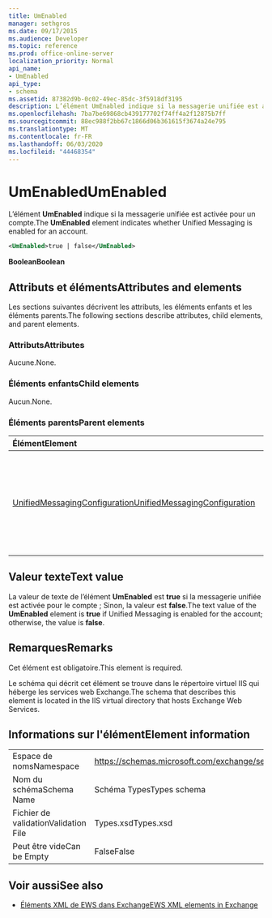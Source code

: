 ```yaml
---
title: UmEnabled
manager: sethgros
ms.date: 09/17/2015
ms.audience: Developer
ms.topic: reference
ms.prod: office-online-server
localization_priority: Normal
api_name:
- UmEnabled
api_type:
- schema
ms.assetid: 87382d9b-0c02-49ec-85dc-3f5918df3195
description: L’élément UmEnabled indique si la messagerie unifiée est activée pour un compte.
ms.openlocfilehash: 7ba7be69868cb439177702f74ff4a2f12875b7ff
ms.sourcegitcommit: 88ec988f2bb67c1866d06b361615f3674a24e795
ms.translationtype: MT
ms.contentlocale: fr-FR
ms.lasthandoff: 06/03/2020
ms.locfileid: "44468354"
---
```

# <a name="umenabled"></a><span data-ttu-id="55ce2-103">UmEnabled</span><span class="sxs-lookup"><span data-stu-id="55ce2-103">UmEnabled</span></span>

<span data-ttu-id="55ce2-104">L’élément **UmEnabled** indique si la messagerie unifiée est activée pour un compte.</span><span class="sxs-lookup"><span data-stu-id="55ce2-104">The **UmEnabled** element indicates whether Unified Messaging is enabled for an account.</span></span> 
  
```XML
<UmEnabled>true | false</UmEnabled>
```

 <span data-ttu-id="55ce2-105">**Boolean**</span><span class="sxs-lookup"><span data-stu-id="55ce2-105">**Boolean**</span></span>
## <a name="attributes-and-elements"></a><span data-ttu-id="55ce2-106">Attributs et éléments</span><span class="sxs-lookup"><span data-stu-id="55ce2-106">Attributes and elements</span></span>

<span data-ttu-id="55ce2-107">Les sections suivantes décrivent les attributs, les éléments enfants et les éléments parents.</span><span class="sxs-lookup"><span data-stu-id="55ce2-107">The following sections describe attributes, child elements, and parent elements.</span></span>
  
### <a name="attributes"></a><span data-ttu-id="55ce2-108">Attributs</span><span class="sxs-lookup"><span data-stu-id="55ce2-108">Attributes</span></span>

<span data-ttu-id="55ce2-109">Aucune.</span><span class="sxs-lookup"><span data-stu-id="55ce2-109">None.</span></span>
  
### <a name="child-elements"></a><span data-ttu-id="55ce2-110">Éléments enfants</span><span class="sxs-lookup"><span data-stu-id="55ce2-110">Child elements</span></span>

<span data-ttu-id="55ce2-111">Aucun.</span><span class="sxs-lookup"><span data-stu-id="55ce2-111">None.</span></span>
  
### <a name="parent-elements"></a><span data-ttu-id="55ce2-112">Éléments parents</span><span class="sxs-lookup"><span data-stu-id="55ce2-112">Parent elements</span></span>

|<span data-ttu-id="55ce2-113">**Élément**</span><span class="sxs-lookup"><span data-stu-id="55ce2-113">**Element**</span></span>|<span data-ttu-id="55ce2-114">**Description**</span><span class="sxs-lookup"><span data-stu-id="55ce2-114">**Description**</span></span>|
|:-----|:-----|
|[<span data-ttu-id="55ce2-115">UnifiedMessagingConfiguration</span><span class="sxs-lookup"><span data-stu-id="55ce2-115">UnifiedMessagingConfiguration</span></span>](unifiedmessagingconfiguration.md) <br/> |<span data-ttu-id="55ce2-116">Contient des informations de configuration de service pour le service de messagerie unifiée.</span><span class="sxs-lookup"><span data-stu-id="55ce2-116">Contains service configuration information for the Unified Messaging service.</span></span>  <br/> |
   
## <a name="text-value"></a><span data-ttu-id="55ce2-117">Valeur texte</span><span class="sxs-lookup"><span data-stu-id="55ce2-117">Text value</span></span>

<span data-ttu-id="55ce2-118">La valeur de texte de l’élément **UmEnabled** est **true** si la messagerie unifiée est activée pour le compte ; Sinon, la valeur est **false**.</span><span class="sxs-lookup"><span data-stu-id="55ce2-118">The text value of the **UmEnabled** element is **true** if Unified Messaging is enabled for the account; otherwise, the value is **false**.</span></span>
  
## <a name="remarks"></a><span data-ttu-id="55ce2-119">Remarques</span><span class="sxs-lookup"><span data-stu-id="55ce2-119">Remarks</span></span>

<span data-ttu-id="55ce2-120">Cet élément est obligatoire.</span><span class="sxs-lookup"><span data-stu-id="55ce2-120">This element is required.</span></span>
  
<span data-ttu-id="55ce2-121">Le schéma qui décrit cet élément se trouve dans le répertoire virtuel IIS qui héberge les services web Exchange.</span><span class="sxs-lookup"><span data-stu-id="55ce2-121">The schema that describes this element is located in the IIS virtual directory that hosts Exchange Web Services.</span></span>
  
## <a name="element-information"></a><span data-ttu-id="55ce2-122">Informations sur l'élément</span><span class="sxs-lookup"><span data-stu-id="55ce2-122">Element information</span></span>

|||
|:-----|:-----|
|<span data-ttu-id="55ce2-123">Espace de noms</span><span class="sxs-lookup"><span data-stu-id="55ce2-123">Namespace</span></span>  <br/> |https://schemas.microsoft.com/exchange/services/2006/types  <br/> |
|<span data-ttu-id="55ce2-124">Nom du schéma</span><span class="sxs-lookup"><span data-stu-id="55ce2-124">Schema Name</span></span>  <br/> |<span data-ttu-id="55ce2-125">Schéma Types</span><span class="sxs-lookup"><span data-stu-id="55ce2-125">Types schema</span></span>  <br/> |
|<span data-ttu-id="55ce2-126">Fichier de validation</span><span class="sxs-lookup"><span data-stu-id="55ce2-126">Validation File</span></span>  <br/> |<span data-ttu-id="55ce2-127">Types.xsd</span><span class="sxs-lookup"><span data-stu-id="55ce2-127">Types.xsd</span></span>  <br/> |
|<span data-ttu-id="55ce2-128">Peut être vide</span><span class="sxs-lookup"><span data-stu-id="55ce2-128">Can be Empty</span></span>  <br/> |<span data-ttu-id="55ce2-129">False</span><span class="sxs-lookup"><span data-stu-id="55ce2-129">False</span></span>  <br/> |
   
## <a name="see-also"></a><span data-ttu-id="55ce2-130">Voir aussi</span><span class="sxs-lookup"><span data-stu-id="55ce2-130">See also</span></span>



- [<span data-ttu-id="55ce2-131">Éléments XML de EWS dans Exchange</span><span class="sxs-lookup"><span data-stu-id="55ce2-131">EWS XML elements in Exchange</span></span>](ews-xml-elements-in-exchange.md)


